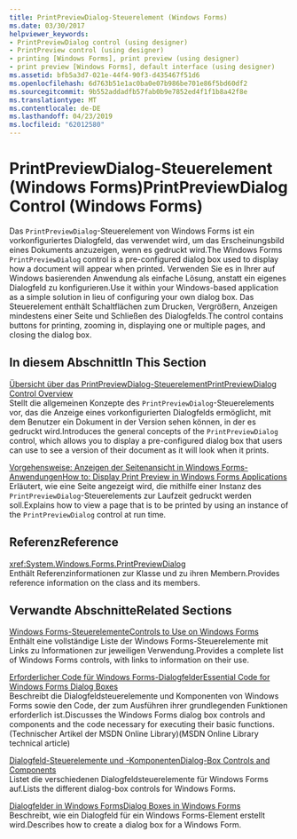 ```yaml
---
title: PrintPreviewDialog-Steuerelement (Windows Forms)
ms.date: 03/30/2017
helpviewer_keywords:
- PrintPreviewDialog control (using designer)
- PrintPreview control (using designer)
- printing [Windows Forms], print preview (using designer)
- print preview [Windows Forms], default interface (using designer)
ms.assetid: bfb5a3d7-021e-44f4-90f3-d435467f51d6
ms.openlocfilehash: 6d763b51e1ac0ba0e07b986be701e86f5bd60df2
ms.sourcegitcommit: 9b552addadfb57fab0b9e7852ed4f1f1b8a42f8e
ms.translationtype: MT
ms.contentlocale: de-DE
ms.lasthandoff: 04/23/2019
ms.locfileid: "62012580"
---
```

# <a name="printpreviewdialog-control-windows-forms"></a><span data-ttu-id="84ad9-102">PrintPreviewDialog-Steuerelement (Windows Forms)</span><span class="sxs-lookup"><span data-stu-id="84ad9-102">PrintPreviewDialog Control (Windows Forms)</span></span>
<span data-ttu-id="84ad9-103">Das `PrintPreviewDialog`-Steuerelement von Windows Forms ist ein vorkonfiguriertes Dialogfeld, das verwendet wird, um das Erscheinungsbild eines Dokuments anzuzeigen, wenn es gedruckt wird.</span><span class="sxs-lookup"><span data-stu-id="84ad9-103">The Windows Forms `PrintPreviewDialog` control is a pre-configured dialog box used to display how a document will appear when printed.</span></span> <span data-ttu-id="84ad9-104">Verwenden Sie es in Ihrer auf Windows basierenden Anwendung als einfache Lösung, anstatt ein eigenes Dialogfeld zu konfigurieren.</span><span class="sxs-lookup"><span data-stu-id="84ad9-104">Use it within your Windows-based application as a simple solution in lieu of configuring your own dialog box.</span></span> <span data-ttu-id="84ad9-105">Das Steuerelement enthält Schaltflächen zum Drucken, Vergrößern, Anzeigen mindestens einer Seite und Schließen des Dialogfelds.</span><span class="sxs-lookup"><span data-stu-id="84ad9-105">The control contains buttons for printing, zooming in, displaying one or multiple pages, and closing the dialog box.</span></span>  
  
## <a name="in-this-section"></a><span data-ttu-id="84ad9-106">In diesem Abschnitt</span><span class="sxs-lookup"><span data-stu-id="84ad9-106">In This Section</span></span>  
 [<span data-ttu-id="84ad9-107">Übersicht über das PrintPreviewDialog-Steuerelement</span><span class="sxs-lookup"><span data-stu-id="84ad9-107">PrintPreviewDialog Control Overview</span></span>](printpreviewdialog-control-overview-windows-forms.md)  
 <span data-ttu-id="84ad9-108">Stellt die allgemeinen Konzepte des `PrintPreviewDialog`-Steuerelements vor, das die Anzeige eines vorkonfigurierten Dialogfelds ermöglicht, mit dem Benutzer ein Dokument in der Version sehen können, in der es gedruckt wird.</span><span class="sxs-lookup"><span data-stu-id="84ad9-108">Introduces the general concepts of the `PrintPreviewDialog` control, which allows you to display a pre-configured dialog box that users can use to see a version of their document as it will look when it prints.</span></span>  
  
 [<span data-ttu-id="84ad9-109">Vorgehensweise: Anzeigen der Seitenansicht in Windows Forms-Anwendungen</span><span class="sxs-lookup"><span data-stu-id="84ad9-109">How to: Display Print Preview in Windows Forms Applications</span></span>](how-to-display-print-preview-in-windows-forms-applications.md)  
 <span data-ttu-id="84ad9-110">Erläutert, wie eine Seite angezeigt wird, die mithilfe einer Instanz des `PrintPreviewDialog`-Steuerelements zur Laufzeit gedruckt werden soll.</span><span class="sxs-lookup"><span data-stu-id="84ad9-110">Explains how to view a page that is to be printed by using an instance of the `PrintPreviewDialog` control at run time.</span></span>  
  
## <a name="reference"></a><span data-ttu-id="84ad9-111">Referenz</span><span class="sxs-lookup"><span data-stu-id="84ad9-111">Reference</span></span>  
 <xref:System.Windows.Forms.PrintPreviewDialog>  
 <span data-ttu-id="84ad9-112">Enthält Referenzinformationen zur Klasse und zu ihren Membern.</span><span class="sxs-lookup"><span data-stu-id="84ad9-112">Provides reference information on the class and its members.</span></span>  
  
## <a name="related-sections"></a><span data-ttu-id="84ad9-113">Verwandte Abschnitte</span><span class="sxs-lookup"><span data-stu-id="84ad9-113">Related Sections</span></span>  
 [<span data-ttu-id="84ad9-114">Windows Forms-Steuerelemente</span><span class="sxs-lookup"><span data-stu-id="84ad9-114">Controls to Use on Windows Forms</span></span>](controls-to-use-on-windows-forms.md)  
 <span data-ttu-id="84ad9-115">Enthält eine vollständige Liste der Windows Forms-Steuerelemente mit Links zu Informationen zur jeweiligen Verwendung.</span><span class="sxs-lookup"><span data-stu-id="84ad9-115">Provides a complete list of Windows Forms controls, with links to information on their use.</span></span>  
  
 [<span data-ttu-id="84ad9-116">Erforderlicher Code für Windows Forms-Dialogfelder</span><span class="sxs-lookup"><span data-stu-id="84ad9-116">Essential Code for Windows Forms Dialog Boxes</span></span>](https://go.microsoft.com/fwlink/?LinkID=102575)  
 <span data-ttu-id="84ad9-117">Beschreibt die Dialogfeldsteuerelemente und Komponenten von Windows Forms sowie den Code, der zum Ausführen ihrer grundlegenden Funktionen erforderlich ist.</span><span class="sxs-lookup"><span data-stu-id="84ad9-117">Discusses the Windows Forms dialog box controls and components and the code necessary for executing their basic functions.</span></span> <span data-ttu-id="84ad9-118">(Technischer Artikel der MSDN Online Library)</span><span class="sxs-lookup"><span data-stu-id="84ad9-118">(MSDN Online Library technical article)</span></span>  
  
 [<span data-ttu-id="84ad9-119">Dialogfeld-Steuerelemente und -Komponenten</span><span class="sxs-lookup"><span data-stu-id="84ad9-119">Dialog-Box Controls and Components</span></span>](dialog-box-controls-and-components-windows-forms.md)  
 <span data-ttu-id="84ad9-120">Listet die verschiedenen Dialogfeldsteuerelemente für Windows Forms auf.</span><span class="sxs-lookup"><span data-stu-id="84ad9-120">Lists the different dialog-box controls for Windows Forms.</span></span>  
  
 [<span data-ttu-id="84ad9-121">Dialogfelder in Windows Forms</span><span class="sxs-lookup"><span data-stu-id="84ad9-121">Dialog Boxes in Windows Forms</span></span>](../dialog-boxes-in-windows-forms.md)  
 <span data-ttu-id="84ad9-122">Beschreibt, wie ein Dialogfeld für ein Windows Forms-Element erstellt wird.</span><span class="sxs-lookup"><span data-stu-id="84ad9-122">Describes how to create a dialog box for a Windows Form.</span></span>
